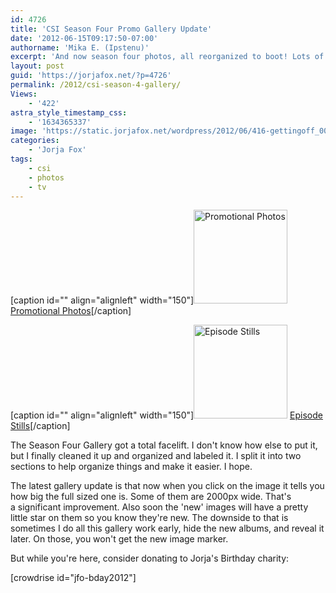 ```yaml
---
id: 4726
title: 'CSI Season Four Promo Gallery Update'
date: '2012-06-15T09:17:50-07:00'
authorname: 'Mika E. (Ipstenu)'
excerpt: 'And now season four photos, all reorganized to boot! Lots of nice, bigger, images for you.'
layout: post
guid: 'https://jorjafox.net/?p=4726'
permalink: /2012/csi-season-4-gallery/
Views:
    - '422'
astra_style_timestamp_css:
    - '1634365337'
image: 'https://static.jorjafox.net/wordpress/2012/06/416-gettingoff_002.jpeg'
categories:
    - 'Jorja Fox'
tags:
    - csi
    - photos
    - tv
---
```


[caption id="" align="alignleft" width="150"]<a title="View album: Promotional Photos" href="https://jorjafox.net/gallery/tv/csi/pub/s04/promos/"><img class=" " title="Promotional Photos" src="https://jorjafox.net/gallery/cache/tv/csi/pub/s04/promos/promo-holes_002_200_cw200_ch200_thumb.jpg" alt="Promotional Photos" width="150" height="150" /></a> <a href="https://jorjafox.net/gallery/tv/csi/pub/s04/promos/">Promotional Photos</a>[/caption]

[caption id="" align="alignleft" width="150"]<a title="View album: Episode Stills" href="https://jorjafox.net/gallery/tv/csi/pub/s04/stills/"><img class=" " title="Episode Stills" src="https://jorjafox.net/gallery/cache/tv/csi/pub/s04/stills/402-assumenothing_001_200_cw200_ch200_thumb.jpg" alt="Episode Stills" width="150" height="150" /></a> <a href="https://jorjafox.net/gallery/tv/csi/pub/s04/stills/">Episode Stills</a>[/caption]

The Season Four Gallery got a total facelift. I don't know how else to put it, but I finally cleaned it up and organized and labeled it. I split it into two sections to help organize things and make it easier. I hope.

The latest gallery update is that now when you click on the image it tells you how big the full sized one is. Some of them are 2000px wide. That's a significant improvement. Also soon the 'new' images will have a pretty little star on them so you know they're new. The downside to that is sometimes I do all this gallery work early, hide the new albums, and reveal it later. On those, you won't get the new image marker.

But while you're here, consider donating to Jorja's Birthday charity:
<p style="text-align: left;">[crowdrise id="jfo-bday2012"]
